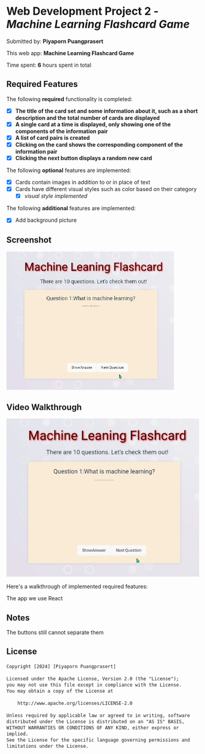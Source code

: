 # Web Development Project 2 - *Machine Learning Flashcard Game*

Submitted by: **Piyaporn Puangprasert**

This web app: **Machine Learning Flashcard Game**

Time spent: **6** hours spent in total

## Required Features

The following **required** functionality is completed:

- [x] **The title of the card set and some information about it, such as a short description and the total number of cards are displayed**
- [x] **A single card at a time is displayed, only showing one of the components of the information pair**
- [x] **A list of card pairs is created**
- [x] **Clicking on the card shows the corresponding component of the information pair**
- [x] **Clicking the next button displays a random new card**

The following **optional** features are implemented:

- [x] Cards contain images in addition to or in place of text
- [x] Cards have different visual styles such as color based on their category
  - [x] *visual style implemented*

The following **additional** features are implemented:

* [x] Add background picture
## Screenshot
![ML flashcard](https://github.com/Nan227/flashcardGames/blob/master/cardgame/src/assets/SharedScreenshot.jpg)

## Video Walkthrough
![ML flashcard gif](https://github.com/Nan227/flashcardGames/blob/master/cardgame/src/assets/mlflashcord.gif)

Here's a walkthrough of implemented required features:

The app we use React 

## Notes

The buttons still cannot separate them

## License

    Copyright [2024] [Piyaporn Puangprasert]

    Licensed under the Apache License, Version 2.0 (the "License");
    you may not use this file except in compliance with the License.
    You may obtain a copy of the License at

        http://www.apache.org/licenses/LICENSE-2.0

    Unless required by applicable law or agreed to in writing, software
    distributed under the License is distributed on an "AS IS" BASIS,
    WITHOUT WARRANTIES OR CONDITIONS OF ANY KIND, either express or implied.
    See the License for the specific language governing permissions and
    limitations under the License.
